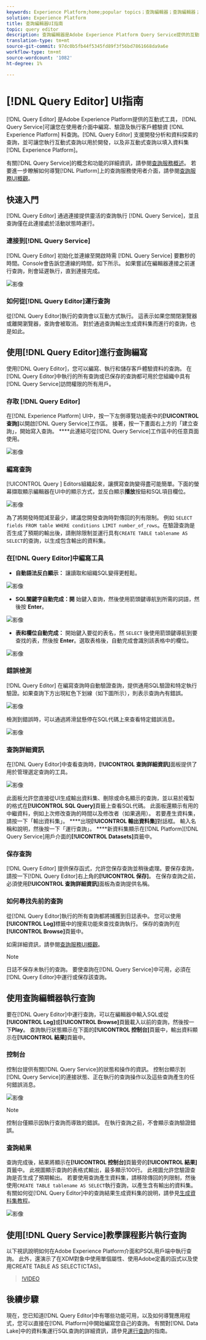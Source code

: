 ```yaml
---
keywords: Experience Platform;home;popular topics；查詢編輯器；查詢編輯器；查詢服務；查詢服務；
solution: Experience Platform
title: 查詢編輯器UI指南
topic: query editor
description: 查詢編輯器是Adobe Experience Platform Query Service提供的互動式工具，可讓您在Experience Platform使用者介面中編寫、驗證及執行客戶體驗資料的查詢。 Query Editor支援開發分析和資料探索的查詢，並可讓您執行互動式查詢以用於開發，以及非互動式查詢以填入Experience Platform中的資料集。
translation-type: tm+mt
source-git-commit: 97dc0b5fb44f5345fd89f3f56bd7861668da9a6e
workflow-type: tm+mt
source-wordcount: '1082'
ht-degree: 1%

---
```



# [!DNL Query Editor] UI指南

[!DNL Query Editor] 是Adobe Experience Platform提供的互動式工具， [!DNL Query Service]可讓您在使用者介面中編寫、驗證及執行客戶體驗資 [!DNL Experience Platform] 料查詢。[!DNL Query Editor] 支援開發分析和資料探索的查詢，並可讓您執行互動式查詢以用於開發，以及非互動式查詢以填入資料集 [!DNL Experience Platform]。

有關[!DNL Query Service]的概念和功能的詳細資訊，請參閱[查詢服務概述][query-service-overview]。 若要進一步瞭解如何導覽[!DNL Platform]上的查詢服務使用者介面，請參閱[查詢服務UI概觀][query-service-ui]。

## 快速入門

[!DNL Query Editor] 通過連接提供靈活的查詢執行 [!DNL Query Service]，並且查詢僅在此連接處於活動狀態時運行。

### 連接到[!DNL Query Service]

[!DNL Query Editor] 初始化並連線至開啟時需 [!DNL Query Service] 要數秒的時間。Console會告訴您連線的時間，如下所示。 如果嘗試在編輯器連接之前運行查詢，則會延遲執行，直到連接完成。

![影像](../images/queries/query-editor-overview/initializing-connection.png)

### 如何從[!DNL Query Editor]運行查詢

從[!DNL Query Editor]執行的查詢會以互動方式執行。 這表示如果您關閉瀏覽器或離開瀏覽器，查詢會被取消。 對於通過查詢輸出生成資料集而進行的查詢，也是如此。

## 使用[!DNL Query Editor]進行查詢編寫

使用[!DNL Query Editor]，您可以編寫、執行和儲存客戶體驗資料的查詢。 在[!DNL Query Editor]中執行的所有查詢或已保存的查詢都可用於您組織中具有[!DNL Query Service]訪問權限的所有用戶。

### 存取 [!DNL Query Editor]

在[!DNL Experience Platform] UI中，按一下左側導覽功能表中的&#x200B;**[!UICONTROL 查詢]**&#x200B;以開啟[!DNL Query Service]工作區。 接著，按一下畫面右上方的「建立查詢」，開始寫入查詢。 ****&#x200B;此連結可從[!DNL Query Service]工作區中的任意頁面使用。

![影像](../images/queries/query-editor-overview/create-query.png)

### 編寫查詢

[!UICONTROL Query ] Editors組織起來，讓撰寫查詢變得盡可能簡單。下面的螢幕擷取顯示編輯器在UI中的顯示方式，並反白顯示&#x200B;**播放**&#x200B;按鈕和SQL項目欄位。

![影像](../images/queries/query-editor-overview/editor.png)

為了將開發時間減至最少，建議您開發查詢時對傳回的列有限制。 例如 `SELECT fields FROM table WHERE conditions LIMIT number_of_rows`。在驗證查詢是否生成了預期的輸出後，請刪除限制並運行具有`CREATE TABLE tablename AS SELECT`的查詢，以生成包含輸出的資料集。

### 在[!DNL Query Editor]中編寫工具

- **自動語法反白顯示：** 讓讀取和組織SQL變得更輕鬆。

![影像](../images/queries/query-editor-overview/syntax-highlight.png)

- **SQL關鍵字自動完成：開** 始鍵入查詢，然後使用箭頭鍵導航到所需的詞語，然後按 **Enter**。

![影像](../images/queries/query-editor-overview/syntax-auto.png)

- **表和欄位自動完成：** 開始鍵入要從的表名，然 `SELECT` 後使用箭頭鍵導航到要查找的表，然後按 **Enter**。選取表格後，自動完成會識別該表格中的欄位。

![影像](../images/queries/query-editor-overview/tables-auto.png)

### 錯誤檢測

[!DNL Query Editor] 在編寫查詢時自動驗證查詢，提供通用SQL驗證和特定執行驗證。如果查詢下方出現紅色下划線（如下圖所示），則表示查詢內有錯誤。

![影像](../images/queries/query-editor-overview/syntax-error-highlight.png)

檢測到錯誤時，可以通過將滑鼠懸停在SQL代碼上來查看特定錯誤消息。

![影像](../images/queries/query-editor-overview/linting-error.png)

### 查詢詳細資訊

在[!DNL Query Editor]中查看查詢時，**[!UICONTROL 查詢詳細資訊]**&#x200B;面板提供了用於管理選定查詢的工具。

![影像](../images/queries/query-editor-overview/query-details.png)

此面板允許您直接從UI生成輸出資料集、刪除或命名顯示的查詢，並以易於複製的格式在&#x200B;**[!UICONTROL SQL Query]**&#x200B;頁籤上查看SQL代碼。 此面板還顯示有用的中繼資料，例如上次修改查詢的時間以及修改者（如果適用）。 若要產生資料集，請按一下「輸出資料集」。 ****&#x200B;出現&#x200B;**[!UICONTROL 輸出資料集]**&#x200B;對話框。 輸入名稱和說明，然後按一下「運行查詢」。 ****&#x200B;新資料集顯示在[!DNL Platform][!DNL Query Service]用戶介面的&#x200B;**[!UICONTROL Datasets]**&#x200B;頁籤中。

### 保存查詢

[!DNL Query Editor] 提供保存函式，允許您保存查詢並稍後處理。要保存查詢，請按一下[!DNL Query Editor]右上角的&#x200B;**[!UICONTROL 保存]**。 在保存查詢之前，必須使用&#x200B;**[!UICONTROL 查詢詳細資訊]**&#x200B;面板為查詢提供名稱。

### 如何尋找先前的查詢

從[!DNL Query Editor]執行的所有查詢都將捕獲到日誌表中。 您可以使用&#x200B;**[!UICONTROL Log]**&#x200B;標籤中的搜索功能來查找查詢執行。 保存的查詢列在&#x200B;**[!UICONTROL Browse]**&#x200B;頁籤中。

如需詳細資訊，請參閱[查詢服務UI概觀][query-service-ui]。

>[!NOTE]
>
>日誌不保存未執行的查詢。 要使查詢在[!DNL Query Service]中可用，必須在[!DNL Query Editor]中運行或保存該查詢。

## 使用查詢編輯器執行查詢

要在[!DNL Query Editor]中運行查詢，可以在編輯器中輸入SQL或從&#x200B;**[!UICONTROL Log]**&#x200B;或&#x200B;**[!UICONTROL Browse]**&#x200B;頁籤載入以前的查詢，然後按一下&#x200B;**Play**。 查詢執行狀態顯示在下面的&#x200B;**[!UICONTROL 控制台]**&#x200B;頁籤中，輸出資料顯示在&#x200B;**[!UICONTROL 結果]**&#x200B;頁籤中。

### 控制台

控制台提供有關[!DNL Query Service]的狀態和操作的資訊。 控制台顯示到[!DNL Query Service]的連接狀態、正在執行的查詢操作以及這些查詢產生的任何錯誤消息。

![影像](../images/queries/query-editor-overview/console.png)

>[!NOTE]
>
>控制台僅顯示因執行查詢而導致的錯誤。 在執行查詢之前，不會顯示查詢驗證錯誤。

### 查詢結果

查詢完成後，結果將顯示在&#x200B;**[!UICONTROL 控制台]**&#x200B;頁籤旁的&#x200B;**[!UICONTROL 結果]**&#x200B;頁籤中。 此視圖顯示查詢的表格式輸出，最多顯示100行。 此視圖允許您驗證查詢是否生成了預期輸出。 若要使用查詢產生資料集，請移除傳回的列限制，然後使用`CREATE TABLE tablename AS SELECT`執行查詢，以產生含有輸出的資料集。 有關如何從[!DNL Query Editor]中的查詢結果生成資料集的說明，請參見[生成資料集教程][query-service-create-datasets]。

![影像](../images/queries/query-editor-overview/query-results.png)

## 使用[!DNL Query Service]教學課程影片執行查詢

以下視訊說明如何在Adobe Experience Platform介面和PSQL用戶端中執行查詢。 此外，還演示了在XDM對象中使用單個屬性、使用Adobe定義的函式以及使用CREATE TABLE AS SELECT(CTAS)。

>[!VIDEO](https://video.tv.adobe.com/v/29796?quality=12&learn=on)

## 後續步驟

現在，您已知道[!DNL Query Editor]中有哪些功能可用，以及如何導覽應用程式，您可以直接在[!DNL Platform]中開始編寫您自己的查詢。 有關對[!DNL Data Lake]中的資料集運行SQL查詢的詳細資訊，請參見[運行查詢][query-service-running-queries]的指南。

[query-service-overview]: ../home.md
[query-service-ui]: overview.md
[query-service-running-queries]: ../best-practices/writing-queries.md
[query-service-create-datasets]: ./create-datasets.md
